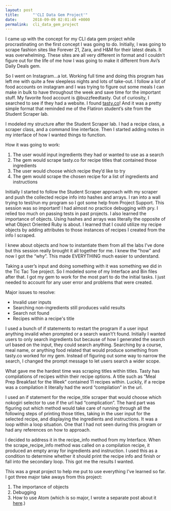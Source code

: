 ```yaml
---
layout: post
title:      "'CLI Data Gem Project'"
date:       2018-09-09 02:01:49 +0000
permalink:  cli_data_gem_project
---
```




I came up with the concept for my CLI data gem project while procrastinating on the first concept I was going to do.  Initially, I was going to scrape fashion sites like Forever 21, Zara, and H&M for their latest deals.  It was overwhelming.  These sites are all very different in format and I couldn’t figure out for the life of me how I was going to make it different from Avi’s Daily Deals gem.

So I went on Instagram…a lot.  Working full time and doing this program has left me with quite a few sleepless nights and lots of take-out.  I follow a lot of food accounts on instagram and I was trying to figure out some meals I can make in bulk to have throughout the week and save time for the important stuff.  My favorite food account is @buzzfeedtasty.  Out of curiosity, I searched to see if they had a website. I found [tasty.co](https://tasty.co/)! And it was a pretty simple format that reminded me of the Flatiron student’s site from the Student Scraper lab.

I modeled my structure after the Student Scraper lab.  I had a recipe class, a scraper class, and a command line interface.  Then I started adding notes in my interface of how I wanted things to function.  

How it was going to work:
1. The user would input ingredients they had or wanted to use as a search
2. The gem would scrape tasty.co for recipe titles that contained those ingredients
3. The user would choose which recipe they’d like to try
4. The gem would scrape the chosen recipe for a list of ingredients and instructions

Initially I started to follow the Student Scraper approach with my scraper and push the collected recipe info into hashes and arrays.  I ran into a wall trying to test/run my program so I got some help from Project Support.  This session was so important! I had almost no practice debugging with pry.  I relied too much on passing tests in past projects.  I also learned the importance of objects.  Using hashes and arrays was literally the opposite of what Object Oriented Ruby is about.  I learned that I could utilize my recipe objects by adding attributes to those instances of recipes I created from the info I scraped.

I knew about objects and how to instantiate them from all the labs I’ve done but this session really brought it all together for me.  I knew the "how" and now I got the “why”.  This made EVERYTHING much easier to understand.

Taking a user’s input and doing something with it was something we did in the Tic Tac Toe project.  So I modeled some of my Interface and Bin files after that. I got my gem to work for the most part to do the initial tasks.  I just needed to account for any user error and problems that were created.

Major issues to resolve:
* Invalid user inputs
* Searching non-ingredients still produces valid results
* Search not found
* Recipes within a recipe's title

I used a bunch of if statements to restart the program if a user input anything invalid when prompted or a search wasn’t’t found.  Initially I wanted users to only search ingredients but because of how I generated the search url based on the input, they could search anything.  Searching by a course, meal name, or anything food related that would produce something from tasty.co worked for my gem.  Instead of figuring out some way to narrow the search, I changed the prompt message to let users search a wider scope.

What gave me the hardest time was scraping titles within titles.  Tasty has compilations of recipes within their recipe options.  A title such as “Meal Prep Breakfast for the Week” contained 11 recipes within.  Luckily, if a recipe was a compilation it literally had the word “compilation” in the url.  

I used an if statement for the recipe_title scraper that would choose which nokogiri selector to use if the url had “complication”.  The hard part was figuring out which method would take care of running through all the following steps of printing those titles, taking in the user input for the selected recipe, and displaying the ingredients and instructions.  It was a loop within a loop situation.  One that I had not seen during this program or had any references on how to approach.

I decided to address it in the recipe_info method from my Interface.  When the scrape_recipe_info method was called on a compilation recipe, it produced an empty array for ingredients and instruction.  I used this as a condition to determine whether it should print the recipe info and finish or fall into the secondary loop.  This got me the results I wanted.

This was a great project to help me put to use everything I’ve learned so far.  I got three major take aways from this project:

1. The importance of objects
2. Debugging
3. How to use Atom (which is so major, I wrote a separate post about it [here](https://tasty.co/).)
